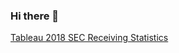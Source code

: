 ### Hi there 👋

<!--
**andredutta/andredutta** is a ✨ _special_ ✨ repository because its `README.md` (this file) appears on your GitHub profile.

Here are some ideas to get you started:

- 🔭 I’m currently working on ...
- 🌱 I’m currently learning ...
- 👯 I’m looking to collaborate on ...
- 🤔 I’m looking for help with ...
- 💬 Ask me about ...
- 📫 How to reach me: ...
- 😄 Pronouns: ...
- ⚡ Fun fact: ...
-->
[Tableau 2018 SEC Receiving Statistics](https://public.tableau.com/app/profile/andre5440/viz/ReceivingDashboard_16859864796140/TeamDashboard)

